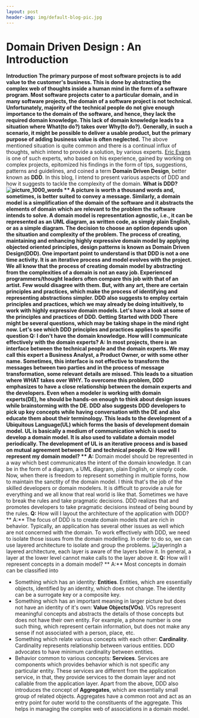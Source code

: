 ```yaml
---
layout: post
header-img: img/default-blog-pic.jpg
---
```


# Domain Driven Design : An Introduction

**Introduction** **The primary purpose of most software projects is to add value to the customer's business. This is done by abstracting the complex web of thoughts inside a human mind in the form of a software program. Most software projects cater to a particular domain, and in many software projects, the domain of a software project is not technical. Unfortunately, majority of the technical people do not give enough importance to the domain of the software, and hence, they lack the required domain knowledge. This lack of domain knowledge leads to a situation where **What**(to do?) takes over **Why**(to do?). Generally, in such a scenario, it might be possible to deliver a usable product, but the primary purpose of adding business value is often neglected.** The above mentioned situation is quite common and there is a continual influx of thoughts, which intend to provide a solution, by various experts. [Eric Evans](http://domaindrivendesign.org/about) is one of such experts, who based on his experience, gained by working on complex projects, epitomized his findings in the form of tips, suggestions, patterns and guidelines, and coined a term **Domain Driven Design**, better known as **DDD**. In this blog, I intend to present various aspects of DDD and how it suggests to tackle the complexity of the domain.  **What is DDD?** **![picture_1000_words](/wp-content/uploads/2009/12/picture_1000_words1-300x300.jpg) ** A picture is worth a thousand words and, sometimes, is better suited to convey a message. Similarly, a domain model is a simplification of the domain of the software and it abstracts the elements of domain which are relevant to the problem the software intends to solve. A domain model is representation agnostic, i.e., it can be represented as an UML diagram, as written code, as simply plain English, or as a simple diagram. The decision to choose an option depends upon the situation and complexity of the problem. The process of creating, maintaining and enhancing highly expressive domain model by applying objected oriented principles, design patterns is known as **Domain Driven Design(DDD)**. One important point to understand is that DDD is not a one time activity. It is an iterative process and model evolves with the project. We all know that the process of creating domain model by abstracting from the complexities of a domain is not an easy job. Experienced programmers/thought leaders often compare this job with that of an artist. Few would disagree with them. But, with any art, there are certain principles and practices, which make the process of identifying and representing abstractions simpler. DDD also suggests to employ certain principles and practices, which we may already be doing intuitively, to work with highly expressive domain models. Let's have a look at some of the principles and practices of DDD. **Getting Started with DDD** There might be several questions, which may be taking shape in the mind right now. Let's see which DDD principles and practices applies to specific question **Q:** I don't have the domain knowledge. How will I communicate effectively with the domain experts? **A:** In most projects, there is an interface between the technical people and the domain experts. We may call this expert a Business Analyst, a Product Owner, or with some other name. Sometimes, this interface is not effective to transform the messages between two parties and in the process of message transformation, some relevant details are missed. This leads to a situation where **WHAT** takes over **WHY**. To overcome this problem, DDD emphasizes to have a close relationship between the domain experts and the developers. Even when a modeler is working with domain experts(DE), he should be hands-on enough to think about design issues while brainstorming with the DE. DDD also suggests DDD developers to pick up key concepts while having conversation with the DE and also educate them about their terminology. This leads to the development of a **Ubiquitous Language(UL)** which forms the basis of development domain model. UL is basically a medium of communication which is used to develop a domain model. It is also used to validate a domain model periodically. The development of UL is an iterative process and is based on mutual agreement between DE and technical people. **Q:** How will I represent my domain model? ** A:** Domain model should be represented in a way which best communicates the intent of the domain knowledge. It can be in the form of a diagram, a UML diagram, plain English, or simply code. Now, when there is freedom to represent something in multiple forms, how to maintain the sanctity of the domain model. I think that's the job of the skilled developers or domain modelers. It is difficult to provide a rule for everything and we all know that real world is like that. Sometimes we have to break the rules and take pragmatic decisions. DDD realizes that and promotes developers to take pragmatic decisions instead of being bound by the rules. **Q:** How will I layout the architecture of the application with DDD? ** A:** The focus of DDD is to create domain models that are rich in behavior. Typically, an application has several other issues as well which are not concerned with the domain. To work effectively with DDD, we need to isolate those issues from the domain modelling. In order to do so, we can use layered architecture to isolate and group the problems. ![layering](http://xebee.xebia.in/wp-content/uploads/2009/12/layering.png)In a layered architecture, each layer is aware of the layers below it. In general, a layer at the lower level cannot make calls to the layer above it. **Q:** How will I represent concepts in a domain model? ** A:** Most concepts in domain can be classified into 

  * Something which has an identity: **Entities**. Entities, which are essentially objects, identified by an identity, which does not change. The identity can be a surrogate key or a composite key.
  * Something which has an important meaning in larger picture but does not have an identity of it's own: **Value Objects(VOs)**. VOs represent meaningful concepts and abstracts the details of those concepts but does not have their own entity. For example, a phone number is one such thing, which represent certain information, but does not make any sense if not associated with a person, place, etc.
  * Something which relate various concepts with each other: **Cardinality**. Cardinality represents relationship between various entities. DDD advocates to have minimum cardinality between entities.
  * Behavior common to various concepts: **Services**. Services are components which provides behavior which is not specific any particular entity. These services are different from the application service, in that, they provide services to the domain layer and not callable from the application layer.
Apart from the above, DDD also introduces the concept of **Aggregates**, which are essentially small group of related objects. Aggregates have a common root and act as an entry point for outer world to the constituents of the aggregate. This helps in managing the complex web of associations in a domain model.